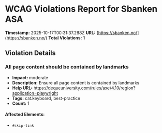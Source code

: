 # WCAG Violations Report for Sbanken ASA

**Timestamp:** 2025-10-17T00:31:37.288Z
**URL:** [https://sbanken.no/](https://sbanken.no/)
**Total Violations:** 1

## Violation Details

### All page content should be contained by landmarks

- **Impact:** moderate
- **Description:** Ensure all page content is contained by landmarks
- **Help URL:** https://dequeuniversity.com/rules/axe/4.10/region?application=playwright
- **Tags:** cat.keyboard, best-practice
- **Count:** 1

#### Affected Elements:

- `#skip-link`
